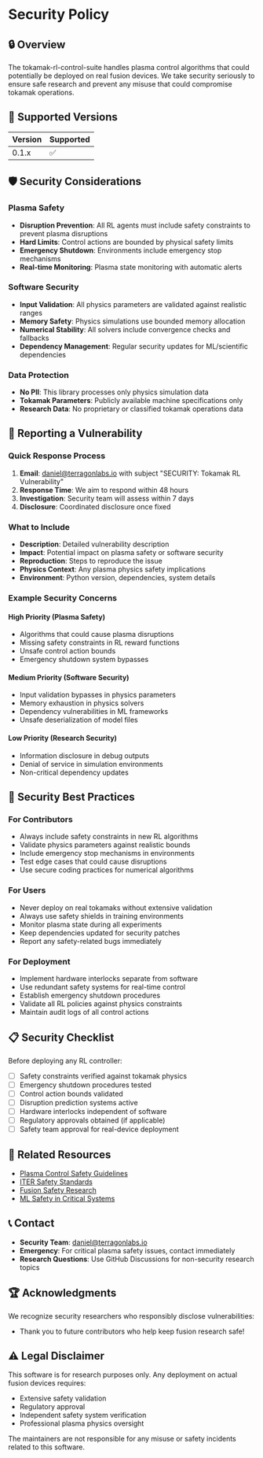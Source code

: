 # Security Policy

## 🔒 Overview

The tokamak-rl-control-suite handles plasma control algorithms that could potentially be deployed on real fusion devices. We take security seriously to ensure safe research and prevent any misuse that could compromise tokamak operations.

## 🚨 Supported Versions

| Version | Supported          |
| ------- | ------------------ |
| 0.1.x   | :white_check_mark: |

## 🛡️ Security Considerations

### Plasma Safety
- **Disruption Prevention**: All RL agents must include safety constraints to prevent plasma disruptions
- **Hard Limits**: Control actions are bounded by physical safety limits
- **Emergency Shutdown**: Environments include emergency stop mechanisms
- **Real-time Monitoring**: Plasma state monitoring with automatic alerts

### Software Security
- **Input Validation**: All physics parameters are validated against realistic ranges
- **Memory Safety**: Physics simulations use bounded memory allocation
- **Numerical Stability**: All solvers include convergence checks and fallbacks
- **Dependency Management**: Regular security updates for ML/scientific dependencies

### Data Protection
- **No PII**: This library processes only physics simulation data
- **Tokamak Parameters**: Publicly available machine specifications only
- **Research Data**: No proprietary or classified tokamak operations data

## 🚨 Reporting a Vulnerability

### Quick Response Process

1. **Email**: daniel@terragonlabs.io with subject "SECURITY: Tokamak RL Vulnerability"
2. **Response Time**: We aim to respond within 48 hours
3. **Investigation**: Security team will assess within 7 days
4. **Disclosure**: Coordinated disclosure once fixed

### What to Include

- **Description**: Detailed vulnerability description
- **Impact**: Potential impact on plasma safety or software security
- **Reproduction**: Steps to reproduce the issue
- **Physics Context**: Any plasma physics safety implications
- **Environment**: Python version, dependencies, system details

### Example Security Concerns

#### High Priority (Plasma Safety)
- Algorithms that could cause plasma disruptions
- Missing safety constraints in RL reward functions
- Unsafe control action bounds
- Emergency shutdown system bypasses

#### Medium Priority (Software Security)
- Input validation bypasses in physics parameters
- Memory exhaustion in physics solvers
- Dependency vulnerabilities in ML frameworks
- Unsafe deserialization of model files

#### Low Priority (Research Security)
- Information disclosure in debug outputs
- Denial of service in simulation environments
- Non-critical dependency updates

## 🔧 Security Best Practices

### For Contributors
- Always include safety constraints in new RL algorithms
- Validate physics parameters against realistic bounds
- Include emergency stop mechanisms in environments
- Test edge cases that could cause disruptions
- Use secure coding practices for numerical algorithms

### For Users
- Never deploy on real tokamaks without extensive validation
- Always use safety shields in training environments
- Monitor plasma state during all experiments
- Keep dependencies updated for security patches
- Report any safety-related bugs immediately

### For Deployment
- Implement hardware interlocks separate from software
- Use redundant safety systems for real-time control
- Establish emergency shutdown procedures
- Validate all RL policies against physics constraints
- Maintain audit logs of all control actions

## 📋 Security Checklist

Before deploying any RL controller:

- [ ] Safety constraints verified against tokamak physics
- [ ] Emergency shutdown procedures tested
- [ ] Control action bounds validated
- [ ] Disruption prediction systems active
- [ ] Hardware interlocks independent of software
- [ ] Regulatory approvals obtained (if applicable)
- [ ] Safety team approval for real-device deployment

## 🔗 Related Resources

- [Plasma Control Safety Guidelines](docs/safety_guidelines.md)
- [ITER Safety Standards](https://www.iter.org/safety)
- [Fusion Safety Research](https://fire.pppl.gov/safety.html)
- [ML Safety in Critical Systems](https://arxiv.org/abs/2109.13916)

## 📞 Contact

- **Security Team**: daniel@terragonlabs.io
- **Emergency**: For critical plasma safety issues, contact immediately
- **Research Questions**: Use GitHub Discussions for non-security research topics

## 🏆 Acknowledgments

We recognize security researchers who responsibly disclose vulnerabilities:

- Thank you to future contributors who help keep fusion research safe!

## ⚠️ Legal Disclaimer

This software is for research purposes only. Any deployment on actual fusion devices requires:
- Extensive safety validation
- Regulatory approval
- Independent safety system verification
- Professional plasma physics oversight

The maintainers are not responsible for any misuse or safety incidents related to this software.